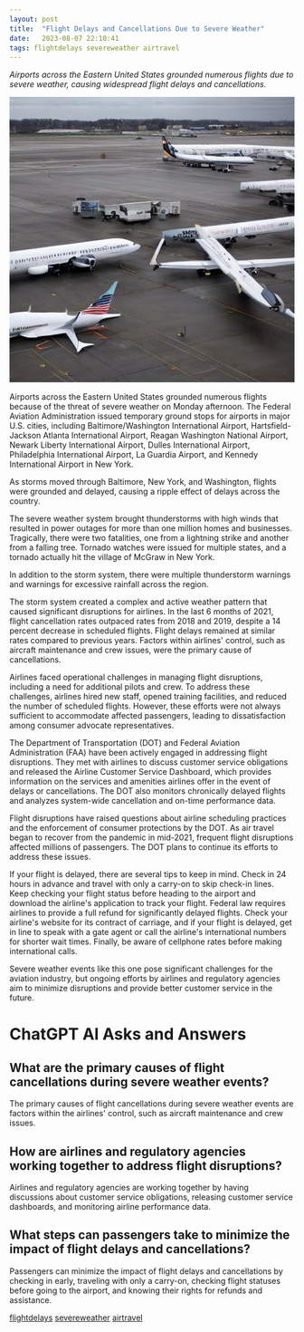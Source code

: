 ```yaml
---
layout: post
title:  "Flight Delays and Cancellations Due to Severe Weather"
date:   2023-08-07 22:10:41 
tags: flightdelays severeweather airtravel
---
```

*Airports across the Eastern United States grounded numerous flights due to severe weather, causing widespread flight delays and cancellations.*

![flights, grounded delayed severe weather threat on the Eastern United States airports that has flight cancellations and delays](/assets/ea2606f5-9171-4b71-a703-852c1029d7dd.jpg "Flight Delays and Cancellations Due to Severe Weather")

Airports across the Eastern United States grounded numerous flights because of the threat of severe weather on Monday afternoon. The Federal Aviation Administration issued temporary ground stops for airports in major U.S. cities, including Baltimore/Washington International Airport, Hartsfield-Jackson Atlanta International Airport, Reagan Washington National Airport, Newark Liberty International Airport, Dulles International Airport, Philadelphia International Airport, La Guardia Airport, and Kennedy International Airport in New York.

As storms moved through Baltimore, New York, and Washington, flights were grounded and delayed, causing a ripple effect of delays across the country.

The severe weather system brought thunderstorms with high winds that resulted in power outages for more than one million homes and businesses. Tragically, there were two fatalities, one from a lightning strike and another from a falling tree. Tornado watches were issued for multiple states, and a tornado actually hit the village of McGraw in New York.

In addition to the storm system, there were multiple thunderstorm warnings and warnings for excessive rainfall across the region.

The storm system created a complex and active weather pattern that caused significant disruptions for airlines. In the last 6 months of 2021, flight cancellation rates outpaced rates from 2018 and 2019, despite a 14 percent decrease in scheduled flights. Flight delays remained at similar rates compared to previous years. Factors within airlines' control, such as aircraft maintenance and crew issues, were the primary cause of cancellations.

Airlines faced operational challenges in managing flight disruptions, including a need for additional pilots and crew. To address these challenges, airlines hired new staff, opened training facilities, and reduced the number of scheduled flights. However, these efforts were not always sufficient to accommodate affected passengers, leading to dissatisfaction among consumer advocate representatives.

The Department of Transportation (DOT) and Federal Aviation Administration (FAA) have been actively engaged in addressing flight disruptions. They met with airlines to discuss customer service obligations and released the Airline Customer Service Dashboard, which provides information on the services and amenities airlines offer in the event of delays or cancellations. The DOT also monitors chronically delayed flights and analyzes system-wide cancellation and on-time performance data.

Flight disruptions have raised questions about airline scheduling practices and the enforcement of consumer protections by the DOT. As air travel began to recover from the pandemic in mid-2021, frequent flight disruptions affected millions of passengers. The DOT plans to continue its efforts to address these issues.

If your flight is delayed, there are several tips to keep in mind. Check in 24 hours in advance and travel with only a carry-on to skip check-in lines. Keep checking your flight status before heading to the airport and download the airline's application to track your flight. Federal law requires airlines to provide a full refund for significantly delayed flights. Check your airline's website for its contract of carriage, and if your flight is delayed, get in line to speak with a gate agent or call the airline's international numbers for shorter wait times. Finally, be aware of cellphone rates before making international calls.

Severe weather events like this one pose significant challenges for the aviation industry, but ongoing efforts by airlines and regulatory agencies aim to minimize disruptions and provide better customer service in the future.


# ChatGPT AI Asks and Answers
## What are the primary causes of flight cancellations during severe weather events?
The primary causes of flight cancellations during severe weather events are factors within the airlines' control, such as aircraft maintenance and crew issues.

## How are airlines and regulatory agencies working together to address flight disruptions?
Airlines and regulatory agencies are working together by having discussions about customer service obligations, releasing customer service dashboards, and monitoring airline performance data.

## What steps can passengers take to minimize the impact of flight delays and cancellations?
Passengers can minimize the impact of flight delays and cancellations by checking in early, traveling with only a carry-on, checking flight statuses before going to the airport, and knowing their rights for refunds and assistance.


[flightdelays](/tags/flightdelays) [severeweather](/tags/severeweather) [airtravel](/tags/airtravel)